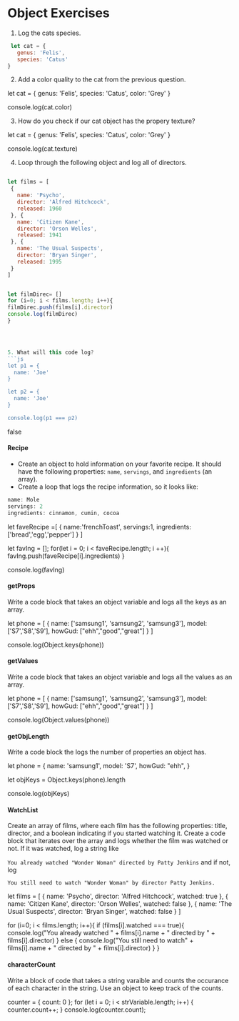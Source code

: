 # Object Exercises

1. Log the cats species.
```js
 let cat = {
   genus: 'Felis',
   species: 'Catus'
}
```




2. Add a color quality to the cat from the previous question.

let cat = {
  genus: 'Felis',
  species: 'Catus',
  color: 'Grey'
}

console.log(cat.color)



3. How do you check if our cat object has the propery texture?


let cat = {
  genus: 'Felis',
  species: 'Catus',
  color: 'Grey'
}

console.log(cat.texture)


4. Loop through the following object and log all of directors.
``` js

let films = [
 {
   name: 'Psycho',
   director: 'Alfred Hitchcock',
   released: 1960
 }, {
   name: 'Citizen Kane',
   director: 'Orson Welles',
   released: 1941
 }, {
   name: 'The Usual Suspects',
   director: 'Bryan Singer',
   released: 1995
 }
]


let filmDirec= []
for (i=0; i < films.length; i++){
filmDirec.push(films[i].director)
console.log(filmDirec)
}




5. What will this code log?
```js
let p1 = {
  name: 'Joe'
}

let p2 = {
  name: 'Joe'
}

console.log(p1 === p2)

```

false

#### Recipe

* Create an object to hold information on your favorite recipe. It should have the following properties: `name`, `servings`, and `ingredients` (an array).
* Create a loop that logs the recipe information, so it looks like:

```javascript
name: Mole
servings: 2
ingredients: cinnamon, cumin, cocoa
```


let faveRecipe =[
{
name:'frenchToast',
servings:1,
ingredients:['bread','egg','pepper']
}
]

let favIng = [];
for(let i = 0; i < faveRecipe.length; i ++){
  favIng.push(faveRecipe[i].ingredients)
}

console.log(favIng)





#### getProps
Write a code block that takes an object variable and logs all the keys as an array.

let phone = [
  {
    name: ['samsung1', 'samsung2', 'samsung3'],
    model: ['S7','S8','S9'],
    howGud: ["ehh","good","great"]
  }
]

console.log(Object.keys(phone))


#### getValues
Write a code block that takes an object variable and logs all the values as an array.



let phone = [
  {
    name: ['samsung1', 'samsung2', 'samsung3'],
    model: ['S7','S8','S9'],
    howGud: ["ehh","good","great"]
  }
]

console.log(Object.values(phone))





#### getObjLength
Write a code block the logs the number of properties an object has.



let phone =
  {
    name: 'samsung1',
    model: 'S7',
    howGud: "ehh",
  }


let objKeys = Object.keys(phone).length

console.log(objKeys)






#### WatchList
Create an array of films, where each film has the following properties: title, director, and a boolean indicating if you started watching it.
Create a code block that iterates over the array and logs whether the film was watched or not. If it was watched, log a string like



`You already watched "Wonder Woman" directed by Patty Jenkins`
and if not, log

`You still need to watch "Wonder Woman" by director Patty Jenkins. `





let films = [
 {
   name: 'Psycho',
   director: 'Alfred Hitchcock',
   watched: true
 }, {
   name: 'Citizen Kane',
   director: 'Orson Welles',
   watched: false
 }, {
   name: 'The Usual Suspects',
   director: 'Bryan Singer',
   watched: false
 }
]


for (i=0; i < films.length; i++){
  if (films[i].watched === true){
    console.log("You already watched " + films[i].name + " directed by " + films[i].director)
   } else {
    console.log("You still need to watch" + films[i].name + " directed by " + films[i].director)
  }
}





#### characterCount
Write a block of code that takes a string varaible and counts the occurance of each character in the string. Use an object to keep track of the counts.



counter = {
  count: 0
};
for (let i = 0; i < strVariable.length; i++) {
counter.count++;
}
console.log(counter.count);
